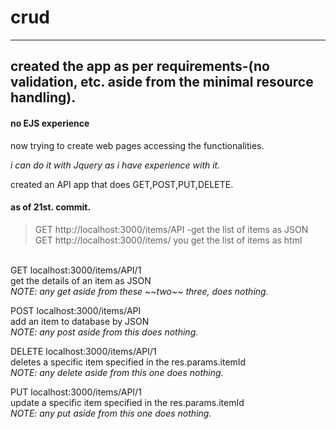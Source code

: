 # crud
----------------------------------------------------
created the  app as per requirements-(no validation, etc. aside from the minimal resource handling).
----------------------------------------------------
#### no EJS experience

now trying to create web pages accessing the functionalities.

<i>i can do it with Jquery as i have experience with it.</i>

created an API app that does GET,POST,PUT,DELETE.

#### as of 21st. commit.
> GET http://localhost:3000/items/API -get the list of items as JSON
> GET http://localhost:3000/items/ you get the list of items as html
<br>
GET localhost:3000/items/API/1 
    <br>get the details of an item as JSON<br>
<i>NOTE: any get aside from these ~~two~~ three, does nothing.</i>

 POST localhost:3000/items/API 
    <br>add an item to database by JSON<br>
<i>NOTE: any post aside from this does nothing.</i>

DELETE localhost:3000/items/API/1 
    <br>deletes a specific item specified in the res.params.itemId<br>
<i>NOTE: any delete aside from this one does nothing.</i>


PUT localhost:3000/items/API/1 
    <br>update a specific item specified in the res.params.itemId<br>
<i>NOTE: any put aside from this one does nothing.</i>

